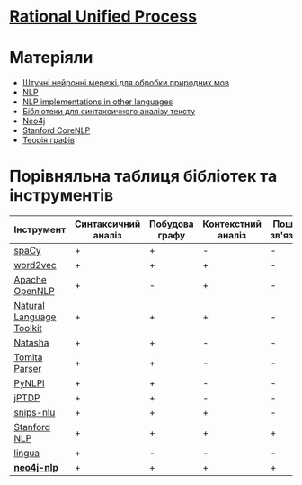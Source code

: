 # [Rational Unified Process](https://github.com/NeProgramist/Cytrus/blob/master/doc/RUP.md)
# Матеріяли
* [Штучні нейронні мережі для обробки природних мов](https://github.com/NeProgramist/Cytrus/blob/master/doc/AI%20in%20NLP.md)
* [NLP](https://github.com/NeProgramist/Cytrus/blob/master/doc/NLP.md)
* [NLP implementations in other languages](https://github.com/NeProgramist/Cytrus/blob/master/doc/NLP%20implementations%20in%20other%20languages.md)
* [Бібліотеки для синтаксичного аналізу тексту](https://github.com/NeProgramist/Cytrus/blob/master/doc/libraries-overview.md)
* [Neo4j](https://github.com/NeProgramist/Cytrus/blob/master/doc/Neo4j.md)
* [Stanford CoreNLP](https://github.com/NeProgramist/Cytrus/blob/master/doc/Stanford%20CoreNLP.md)
* [Теорія графів](https://github.com/NeProgramist/Cytrus/tree/master/doc/graphs)
# Порівняльна таблиця бібліотек та інструментів
| Інструмент | Синтаксичний аналіз | Побудова графу | Контекстний аналіз | Пошук зв'язків | Підтримка української |
|------------|---------------------|----------------|--------------------|----------------|-----------------------|
|[spaCy](https://github.com/explosion/spaCy)|+|+|-|-|±|
|[word2vec](https://github.com/dav/word2vec)|+|+|+|-|-|
|[Apache OpenNLP](https://opennlp.apache.org)|+|-|+|-|-|
|[Natural Language Toolkit](http://www.nltk.org/)|+|+|+|-|-|
|[Natasha](https://github.com/natasha/natasha)|+|+|-|-|-|
|[Tomita Parser](https://github.com/yandex/tomita-parser)|+|+|-|-|-|
|[PyNLPl](https://github.com/proycon/pynlpl)|+|+|-|-|-|
|[jPTDP](https://github.com/proycon/pynlpl)|+|+|-|-|-|-|
|[snips-nlu](https://github.com/snipsco/snips-nlu)|+|+|+|-|-|
|[Stanford NLP](https://nlp.stanford.edu/software/index.shtml)|+|+|+|+|-|
|[lingua](https://github.com/pemistahl/lingua/)|+|-|-|-|+|
| __[neo4j-nlp](https://github.com/graphaware/neo4j-nlp)__ |+|+|+|+|-|
